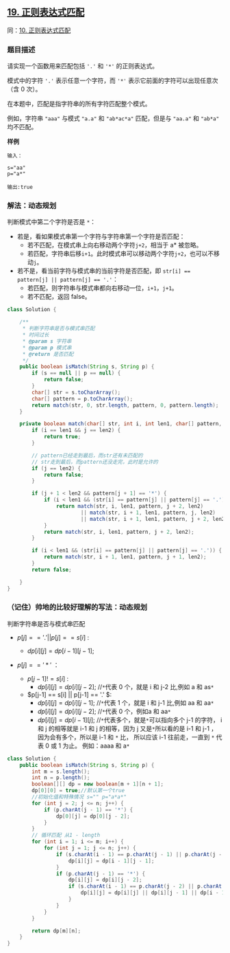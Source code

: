 ## [19. 正则表达式匹配](https://leetcode.cn/problems/zheng-ze-biao-da-shi-pi-pei-lcof/)
同：[10. 正则表达式匹配](https://leetcode.cn/problems/regular-expression-matching/description/)

### 题目描述

请实现一个函数用来匹配包括 `'.'` 和 `'*'` 的正则表达式。

模式中的字符 `'.'` 表示任意一个字符，而 `'*'` 表示它前面的字符可以出现任意次（含 0 次）。

在本题中，匹配是指字符串的所有字符匹配整个模式。

例如，字符串 `"aaa"` 与模式 `"a.a"` 和 `"ab*ac*a"` 匹配，但是与 `"aa.a"` 和 `"ab*a"` 均不匹配。

**样例**

```
输入：

s="aa"
p="a*"

输出:true
```


### 解法：动态规划

判断模式中第二个字符是否是 `*`：

- 若是，看如果模式串第一个字符与字符串第一个字符是否匹配：
    - 若不匹配，在模式串上向右移动两个字符`j+2`，相当于 a\* 被忽略。
    - 若匹配，字符串后移`i+1`。此时模式串可以移动两个字符`j+2`，也可以不移动`j`。
- 若不是，看当前字符与模式串的当前字符是否匹配，即 `str[i] == pattern[j] || pattern[j] == '.'`：
    - 若匹配，则字符串与模式串都向右移动一位，`i+1`，`j+1`。
    - 若不匹配，返回 false。

```java
class Solution {

    /**
     * 判断字符串是否与模式串匹配
     * 时间过长
     * @param s 字符串
     * @param p 模式串
     * @return 是否匹配
     */
    public boolean isMatch(String s, String p) {
        if (s == null || p == null) {
            return false;
        }
        char[] str = s.toCharArray();
        char[] pattern = p.toCharArray();
        return match(str, 0, str.length, pattern, 0, pattern.length);
    }

    private boolean match(char[] str, int i, int len1, char[] pattern, int j, int len2) {
        if (i == len1 && j == len2) {
            return true;
        }

        // pattern已经走到最后，而str还有未匹配的
        // str走到最后，而pattern还没走完，此时是允许的
        if (j == len2) {
            return false;
        }

        if (j + 1 < len2 && pattern[j + 1] == '*') {
            if (i < len1 && (str[i] == pattern[j] || pattern[j] == '.')) {
                return match(str, i, len1, pattern, j + 2, len2)
                        || match(str, i + 1, len1, pattern, j, len2)
                        || match(str, i + 1, len1, pattern, j + 2, len2);
            }
            return match(str, i, len1, pattern, j + 2, len2);
        }

        if (i < len1 && (str[i] == pattern[j] || pattern[j] == '.')) {
            return match(str, i + 1, len1, pattern, j + 1, len2);
        }
        return false;

    }
}
```

### （记住）帅地的比较好理解的写法：动态规划

判断字符串是否与模式串匹配
- $p[j] == '.' || p[j] == s[i]$ : 
   - $dp[i][j]=dp[i-1][j-1]$;

- $p[j] == '*'$ ：
   - $p[j-1] != s[i]$ : 
      - $dp[i][j]=dp[i][j-2];$ //`*`代表 0 个，就是 i 和 j-2 比,例如 a 和 as`*`
   - $p[j-1] == s[i] || p[j-1] == '.' $:
      - $dp[i][j]=dp[i][j-1];$ //`*`代表 1 个，就是 i 和 j-1 比,例如 aa 和 aa`*`
      - $dp[i][j]=dp[i][j-2];$ //`*`代表 0 个，例如a 和 aa`*`
      - $dp[i][j]=dp[i-1][j];$ //`*`代表多个，就是`*`可以指向多个 j-1 的字符，
                                          i 和 j 的相等就是 i-1 和 j 的相等，因为 j 又是`*`所以看的是 i-1 和 j-1 ，
                                          因为会有多个，所以是 i-1 和 `*` 比，
                                          所以应该 i-1 往前走，一直到 `*` 代表 0 或 1 为止。
                                          例如：aaaa 和 a`*`


````java
class Solution {
    public boolean isMatch(String s, String p) {
        int m = s.length();
        int n = p.length();
        boolean[][] dp = new boolean[m + 1][n + 1];
        dp[0][0] = true;//默认第一个true
        //初始化值和特殊情况 s="" p="a*a*"
        for (int j = 2; j <= n; j++) {
            if (p.charAt(j - 1) == '*') {
                dp[0][j] = dp[0][j - 2];
            }
        }
        // 循环匹配 从1 - length
        for (int i = 1; i <= m; i++) {
            for (int j = 1; j <= n; j++) {
                if (s.charAt(i - 1) == p.charAt(j - 1) || p.charAt(j - 1) == '.') {
                    dp[i][j] = dp[i - 1][j - 1];
                }
                if (p.charAt(j - 1) == '*') {
                    dp[i][j] = dp[i][j - 2];
                    if (s.charAt(i - 1) == p.charAt(j - 2) || p.charAt(j - 2) == '.') {
                        dp[i][j] = dp[i][j] || dp[i][j - 1] || dp[i - 1][j];
                    }
                }
            }
        }

        return dp[m][n];
    }
}
````